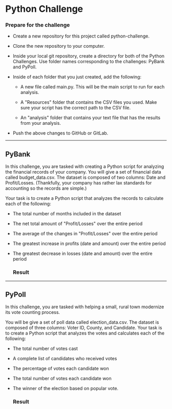# Python Challenge


### Prepare for the challenge


- Create a new repository for this project called python-challenge. 

- Clone the new repository to your computer.

- Inside your local git repository, create a directory for both of the  Python Challenges. Use folder names corresponding to the challenges: PyBank and  PyPoll.

- Inside of each folder that you just created, add the following:

  - A new file called main.py. This will be the main script to run for each analysis.

  - A "Resources" folder that contains the CSV files you used. Make sure your script has the correct path to the CSV file.

  - An "analysis" folder that contains your text file that has the results from your analysis.

- Push the above changes to GitHub or GitLab.


----------------------------------

## PyBank


In this challenge, you are tasked with creating a Python script for analyzing the financial records of your company. You will give a set of financial data called budget_data.csv. The dataset is composed of two columns: Date and Profit/Losses. (Thankfully, your company has rather lax standards for accounting so the records are simple.)


Your task is to create a Python script that analyzes the records to calculate each of the following:

- The total number of months included in the dataset

- The net total amount of "Profit/Losses" over the entire period

- The average of the changes in "Profit/Losses" over the entire period

- The greatest increase in profits (date and amount) over the entire period

- The greatest decrease in losses (date and amount) over the entire period


  ### Result 



------------------------------------------------

## PyPoll


In this challenge, you are tasked with helping a small, rural town modernize its vote counting process.


You will be give a set of poll data called election_data.csv. The dataset is composed of three columns: Voter ID, County, and Candidate. Your task is to create a Python script that analyzes the votes and calculates each of the following:


- The total number of votes cast

- A complete list of candidates who received votes

- The percentage of votes each candidate won

- The total number of votes each candidate won

- The winner of the election based on popular vote.


  ### Result
  
  
